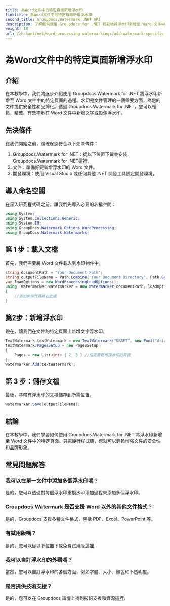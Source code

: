 ```yaml
---
title: 為Word文件中的特定頁面新增浮水印
linktitle: 為Word文件中的特定頁面新增浮水印
second_title: GroupDocs.Watermark .NET API
description: 了解如何使用 Groupdocs for .NET 輕鬆地將浮水印新增至 Word 文件中的特定頁面。增強文件安全性和品牌形象。
weight: 18
url: /zh-hant/net/word-processing-watermarkings/add-watermark-specific-pages-word-docs/
---
```


# 為Word文件中的特定頁面新增浮水印

## 介紹
在本教學中，我們將逐步介紹使用 Groupdocs.Watermark for .NET 將浮水印新增至 Word 文件中的特定頁面的過程。水印是文件管理的一個重要方面，為您的文件提供安全性和品牌化。透過 Groupdocs.Watermark for .NET，您可以輕鬆、精確、有效率地在 Word 文件中新增文字或影像浮水印。
## 先決條件
在我們開始之前，請確保您符合以下先決條件：
1.  Groupdocs.Watermark for .NET：從以下位置下載並安裝 Groupdocs.Watermark for .NET[這裡](https://releases.groupdocs.com/Watermark/net/).
2. 文件：準備好要新增浮水印的 Word 文件。
3. 開發環境：使用 Visual Studio 或任何其他 .NET 開發工具設定開發環境。

## 導入命名空間
在深入研究程式碼之前，讓我們先導入必要的名稱空間：
```csharp
using System;
using System.Collections.Generic;
using System.IO;
using GroupDocs.Watermark.Options.WordProcessing;
using GroupDocs.Watermark.Watermarks;
```
## 第 1 步：載入文檔
首先，我們需要將 Word 文件載入到水印物件中。
```csharp
string documentPath = "Your Document Path";
string outputFileName = Path.Combine("Your Document Directory", Path.GetFileName(documentPath));
var loadOptions = new WordProcessingLoadOptions();
using (Watermarker watermarker = new Watermarker(documentPath, loadOptions))
{
    //添加水印代碼將在此處
}
```
## 第2步：新增浮水印
現在，讓我們在文件的特定頁面上新增文字浮水印。
```csharp
TextWatermark textWatermark = new TextWatermark("DRAFT", new Font("Arial", 42));
textWatermark.PagesSetup = new PagesSetup
{
    Pages = new List<int> { 2, 3 } //指定要新增浮水印的頁面
};
watermarker.Add(textWatermark);
```
## 第 3 步：儲存文檔
最後，將帶有浮水印的文檔儲存到所需位置。
```csharp
watermarker.Save(outputFileName);
```

## 結論
在本教學中，我們學習如何使用 Groupdocs.Watermark for .NET 將浮水印新增至 Word 文件中的特定頁面。只需幾行程式碼，您就可以輕鬆增強文件的安全性和品牌形象。
## 常見問題解答
### 我可以在單一文件中添加多個浮水印嗎？
是的，您可以透過對每個浮水印重複水印添加過程來添加多個浮水印。
### Groupdocs.Watermark 是否支援 Word 以外的其他文件格式？
是的，Groupdocs 支援多種文件格式，包括 PDF、Excel、PowerPoint 等。
### 有試用版嗎？
是的，您可以從以下位置下載免費試用版[這裡](https://releases.groupdocs.com/).
### 我可以自訂浮水印的外觀嗎？
當然，您可以自訂浮水印的各個方面，例如字體、大小、顏色和不透明度。
### 是否提供技術支援？
是的，您可以在 Groupdocs 論壇上找到技術支援和資源[這裡](https://forum.groupdocs.com/c/watermark/19).